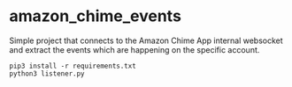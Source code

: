 # amazon_chime_events

Simple project that connects to the Amazon Chime App internal websocket and extract the events which are happening on the specific account.

```
pip3 install -r requirements.txt
python3 listener.py
```

